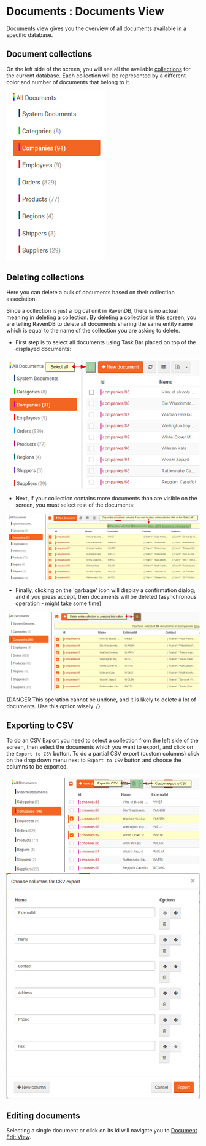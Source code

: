 # Documents : Documents View

Documents view gives you the overview of all documents available in a specific database.

## Document collections

On the left side of the screen, you will see all the available [collections](../../../client-api/faq/what-is-a-collection) for the current database. Each collection will be represented by a different color and number of documents that belong to it.

![Figure 1. Studio. Documents View. Document Collections.](images/documents-view-collections.png)  

## Deleting collections

Here you can delete a bulk of documents based on their collection association.

Since a collection is just a logical unit in RavenDB, there is no actual meaning in deleting a collection. By deleting a collection in this screen, you are telling RavenDB to delete all documents sharing the same entity name which is equal to the name of the collection you are asking to delete.

- First step is to select all documents using Task Bar placed on top of the displayed documents:

![Figure 2. Studio. Documents View. Select all.](images/documents-view-select-all.png)  

- Next, if your collection contains more documents than are visible on the screen, you must select rest of the documents:

![Figure 3. Studio. Documents View. Select collection.](images/documents-view-select-all-collection.png)  

- Finally, clicking on the 'garbage' icon will display a confirmation dialog, and if you press accept, then documents will be deleted (asynchronous operation - might take some time)

![Figure 4. Studio. Documents View. Delete collection.](images/documents-view-delete-collection.png)  

{DANGER This operation cannot be undone, and it is likely to delete a lot of documents. Use this option wisely. /}

## Exporting to CSV

To do an CSV Export you need to select a collection from the left side of the screen, then select the documents which you want to export, and click on the `Export to CSV` button.
To do a partial CSV export (custom columns) click on the drop down menu next to `Export to CSV` button and choose the columns to be exported.

![Figure 5. Studio. Documents View. Exporting to CSV.](images/documents-view-export-to-csv.png)
![Figure 6. Studio. Documents View. Custom exporting to CSV.](images/documents-view-export-to-csv-2.png)

## Editing documents

Selecting a single document or click on its Id will navigate you to [Document Edit View](../../../studio/overview/documents/document-edit-view).

